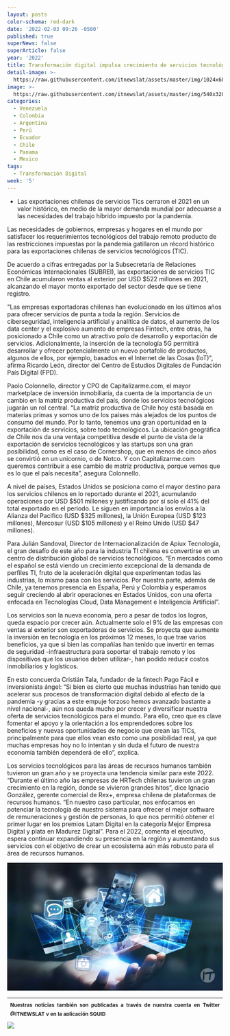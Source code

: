 ```yaml
---
layout: posts
color-schema: red-dark
date: '2022-02-03 09:26 -0500'
published: true
superNews: false
superArticle: false
year: '2022'
title: Transformación digital impulsa crecimiento de servicios tecnológicos en 2021
detail-image: >-
  https://raw.githubusercontent.com/itnewslat/assets/master/img/1024x680/Transformacion-Digital-g.jpg
image: >-
  https://raw.githubusercontent.com/itnewslat/assets/master/img/540x320/Transformacion-Digital-p.jpg
categories:
  - Venezuela
  - Colombia
  - Argentina
  - Perú
  - Ecuador
  - Chile
  - Panama
  - Mexico
tags:
  - Transformación Digital
week: '5'
---
```

- Las exportaciones chilenas de servicios Tics cerraron el 2021 en un valor histórico, en medio de la mayor demanda mundial por adecuarse a las necesidades del trabajo híbrido impuesto por la pandemia.

Las necesidades de gobiernos, empresas y hogares en el mundo por satisfacer los requerimientos tecnológicos del trabajo remoto producto de las restricciones impuestas por la pandemia gatillaron un récord histórico para las exportaciones chilenas de servicios tecnológicos (TIC).

De acuerdo a cifras entregadas por la Subsecretaría de Relaciones Económicas Internacionales (SUBREI), las exportaciones de servicios TIC en Chile acumularon ventas al exterior por USD $522 millones en 2021, alcanzando el mayor monto exportado del sector desde que se tiene registro.

"Las empresas exportadoras chilenas han evolucionado en los últimos años para ofrecer servicios de punta a toda la región. Servicios de ciberseguridad, inteligencia artificial y analítica de datos,  el aumento de los data center y el explosivo aumento de empresas Fintech, entre otras, ha posicionado a Chile como un atractivo polo de desarrollo y exportación de servicios.  Adicionalmente, la inserción de la tecnología 5G permitirá desarrollar y ofrecer potencialmente un nuevo portafolio de productos, algunos de ellos, por ejemplo, basados en el Internet de las Cosas (IoT)",  afirma Ricardo León, director del Centro de Estudios Digitales de Fundación País Digital (FPD).

Paolo Colonnello, director y CPO de Capitalizarme.com, el mayor marketplace de inversión inmobiliaria, da cuenta de la importancia de un cambio en la matriz productiva del país, donde los servicios tecnológicos jugarán un rol central. “La matriz productiva de Chile hoy está basada en materias primas y somos uno de los países más alejados de los puntos de consumo del mundo. Por lo tanto, tenemos una gran oportunidad en la exportación de servicios, sobre todo tecnológicos. La ubicación geográfica de Chile nos da una ventaja competitiva desde el punto de vista de la exportación de servicios tecnológicos y las startups son una gran posibilidad, como es el caso de Cornershop, que en menos de cinco años se convirtió en un unicornio, o de Notco. Y con Capitalizarme.com queremos contribuir a ese cambio de matriz productiva, porque vemos que es lo que el país necesita”, asegura Colonnello. 

A nivel de países, Estados Unidos se posiciona como el mayor destino para los servicios chilenos en lo reportado durante el 2021, acumulando operaciones por USD $501 millones y justificando por sí solo el 41% del total exportado en el periodo. Le siguen en importancia los envíos a la Alianza del Pacifico (USD $325 millones), la Unión Europea (USD $123 millones), Mercosur (USD $105 millones) y el Reino Unido (USD $47 millones).

Para Julián Sandoval, Director de Internacionalización de Apiux Tecnología, el gran desafío de este año para la industria TI chilena es convertirse en un centro de distribución global de servicios tecnológicos. “En mercados como el español se está viendo un crecimiento excepcional de la demanda de perfiles TI, fruto de la aceleración digital que experimentan todas las industrias, lo mismo pasa con los servicios. Por nuestra parte, además de Chile, ya tenemos presencia en España, Perú y Colombia y esperamos seguir creciendo al abrir operaciones en Estados Unidos, con una oferta enfocada en Tecnologías Cloud, Data Management e Inteligencia Artificial”. 

Los servicios son la nueva economía, pero a pesar de todos los logros, queda espacio por crecer aún. Actualmente solo el 9% de las empresas con ventas al exterior son exportadoras de servicios. Se proyecta que aumente la inversión en tecnología en los próximos 12 meses, lo que trae varios beneficios, ya que si bien las compañías han tenido que invertir en temas de seguridad -infraestructura para soportar el trabajo remoto y los dispositivos que los usuarios deben utilizar-, han podido reducir costos inmobiliarios y logísticos.

En esto concuerda Cristián Tala, fundador de la fintech Pago Fácil e inversionista ángel: “Si bien es cierto que muchas industrias han tenido que acelerar sus procesos de transformación digital debido al efecto de la pandemia -y gracias a este empuje forzoso hemos avanzado bastante a nivel nacional-, aún nos queda mucho por crecer y diversificar nuestra oferta de servicios tecnológicos para el mundo. Para ello, creo que es clave fomentar el apoyo y la orientación a los emprendedores sobre los beneficios y nuevas oportunidades de negocio que crean las TICs, principalmente para que ellos vean esto como una posibilidad real, ya que muchas empresas hoy no lo intentan y sin duda el futuro de nuestra economía también dependerá de ello”, explica.

Los servicios tecnológicos para las áreas de recursos humanos también tuvieron un gran año y se proyecta una tendencia similar para este 2022. “Durante el último año las empresas de HRTech chilenas tuvieron un gran crecimiento en la región, donde se vivieron grandes hitos”, dice Ignacio González, gerente comercial de Rex+, empresa chilena de plataformas de recursos humanos. “En nuestro caso particular, nos enfocamos en potenciar la tecnología de nuestro sistema para ofrecer el mejor software de remuneraciones y gestión de personas, lo que nos permitió obtener el primer lugar en los premios Latam Digital en la categoría Mejor Empresa Digital y plata en Madurez Digital”. Para el 2022, comenta el ejecutivo, espera continuar expandiendo su presencia en la región y aumentando sus servicios con el objetivo de crear un ecosistema aún más robusto para el área de recursos humanos.

![](https://raw.githubusercontent.com/itnewslat/assets/master/img/540x320/Transformacion-Digital-p.jpg)

<table style="height: 42px;" width="569">
<tbody>
<tr>
<td style="text-align: justify;"><sub><strong>Nuestras noticias también son publicadas a través de nuestra cuenta en Twitter <a href="https://twitter.com/itnewslat?lang=es">@ITNEWSLAT</a> y en la aplicación <a href="https://squidapp.co/en/">SQUID</a></strong></sub></td>
</tr>
</tbody>
</table>

<img src="https://tracker.metricool.com/c3po.jpg?hash=56f88a41e39ab42c063cc51676587a04"/>